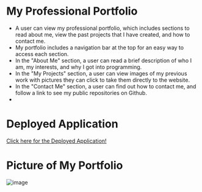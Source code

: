 # My Professional Portfolio
- A user can view my professional portfolio, which includes sections to read about me, view the past projects that I have created, and how to contact me.
- My portfolio includes a navigation bar at the top for an easy way to access each section.
- In the "About Me" section, a user can read a brief description of who I am, my interests, and why I got into programming.
- In the "My Projects" section, a user can view images of my previous work with pictures they can click to take them directly to the website.
- In the "Contact Me" section, a user can find out how to contact me, and follow a link to see my public repositories on Github.
- 
# Deployed Application
[Click here for the Deployed Application!](https://krosengr4.github.io/Professional-Portfolio/)

# Picture of My Portfolio
 ![image](https://github.com/krosengr4/Professional-Portfolio/assets/139993281/97559967-989c-4360-9c50-5035c42813ea)
